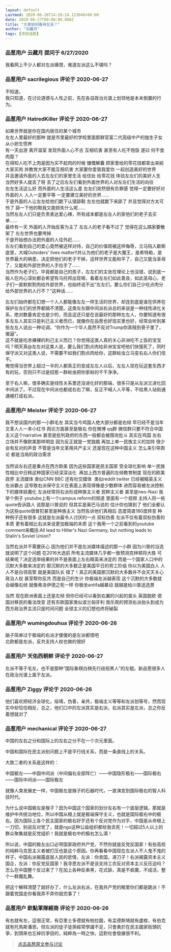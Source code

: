 ```yaml
---
layout: default
Lastmod: 2020-06-26T14:28:24.123048+00:00
date: 2020-06-27T00:00:00.000Z
title: "大家如何看待左派？"
author: "云藏月"
tags: [添加话题]
---
```



### 品葱用户 **云藏月** 提问于 6/27/2020
    
我看网上不少人都对左派痛恨，难道左派这么不堪吗？
    
                

### 品葱用户 **sacrilegious** 评论于 2020-06-27
        
不知道。  
我只知道，在讨论道德与人性之前，先在各自政治光谱上划领地是本末倒置的行为。
        
                

### 品葱用户 **HatredKiller** 评论于 2020-06-27
        
如果世界就是你在国内居住的某个城市  
左左人里最好的那种 就是市里最好的学校里面那群官富二代高级中产的独生子女 从小娇生惯养  
有一天出游 离开温室 发现外面人心不古 互相坑害 甚至有人吃不饱饭 遂曰 何不食肉糜？   
在得知人吃不上肉是因为买不起肉的时候 慷慨解囊 把家里给的零花钱都拿出来給大家买肉 并教育大家不能互相坑害 大家要你爱我我爱你 一起创造美好的世界  
并且邀请外面的人去左左们的家里生活 给住处 给零花钱 体验左左们的美好人生  
当然好多人就去了呀 去了之后左左们看到外面世界的人对左左们生活的向往   
左左生活这么好 而外面的人生活这么差 左左们突然很有负罪感 觉得一定要好好对外面的人 人人一定要平等 一定要建立美好的世界……  
于是外面的人让左左给他们跪下认错舔鞋 左左也就跪下来舔了 并且觉得对方太可怜了 舔一下他的鞋我又能损失什么呢……  
当然左左人们只是负责表达爱心辣，所有成本都是左左人的家他们的老子去买单……  
最终有一天 外面的人开始反客为主了 左左人的老子看不过了 觉得在这么搞家要散架了 左左世界也要垮掉  
于是开始想办法把外面的人往外赶……  
左左们看到自己的爱心竟然被这样对待，自己的价值观被这样侮辱，立马陷入歇斯底里，大喊Outsiders' lives matter!!并认为他们的老子是大魔王，是希特勒，是世界最大的祸患，决定把他们的老子干掉，这样世界又能和平了，自己又能当圣母了，又能和外部世界的人手拉手了……  
当然作为老子们，毕竟都是自己的孩子，左左们的主张在理论上也没错，说到底一般人在内心深处都会希望有乌托邦出现嘛，看着左左们如此善良，如此圣母心，老子们一直默默割肉给外部世界，也始终说不出“左左们，要么你们自己少吃点肉分给外部世界的人行不？”这种话……  
  
左左们始终都在幻想一个人人都能像左左一样生活的世界，却连到底是谁在供养在保护左左们的世界都搞不清楚。这类左左跟中间派右派总的来说是一种线性进化关系，绝对数量肯定也是少的，而且这还只是在说最好的那种左左人，你要知道有很多左左人其实只是利己主义者而已，就像你在品葱也好现实里也好，经常会听到某些左左人说出一种论调，“你作为一个华人竟然不反对Trump你真贱到骨子里了，傻逼”。  
这不就是吃赤裸裸的利己主义而已？你觉得这类人真的关心非洲吃不上饭的宝宝吗？明天真@左左对这类人说，要么我们割点肉给非洲宝宝吧他们快饿死了，同时保守派又对这类人说，不需要不如我们割点肉给你，这群蛀虫立马变右右人你们信不。  
俺觉得当世界上超过一半的人都真正的变成左左人以后，左左人现在玩这套东西才有的玩，否则只不过是招惹一群蛀虫把你家蛀的干干净净。  
  
至于右人嘛，很多确实是线性关系里还没进化好的那端，很多只是从左派又进化回中间派了。不过现在中间派也都成右右了嘛，反正不喊人人平等，不给黑人站街通通被打成右派。
        
                

### 品葱用户 **Meister** 评论于 2020-06-27
        
我不想谈国内的那一小群毛左 其实当今鸡国人绝大部分都是右倾 早已经不是当年文革人人一本小红书 舆论方面甚至是极右 你在微博 qq群 微信群只要不符合中国主义这个narrative 甚至是批判政府的东西一般都会被围攻批斗 其实在鸡国 左右立场并不像欧美那样明显 因为反正就是一党独裁 再加上单一民族主义的加持 很少会有反对的声音 不管是当年文革用共产主义 还是现在这种中国主义 怎么来引导舆论 都是当局的政治需求  
   
当然谈左右还是重点在西方欧美 因为这些国家是民主国家 受全球化影响 单一民族性相比中日韩这种国家已经深深淡化  再加上西方普遍的左倾教育制度 现在的欧美政界 主流媒体 类似CNN BBC 还有社交媒体  类似reddit twiiter 已经被精英主义左派霸占 这导致右派保守主义在表面上表现得像是少数群体 进而容易被左派控制下的媒体妖魔化 左派经常将右派形成种族主义者 民粹主义者 甚至是neo-Nazi 我举个例子 youtube上有一个campus reform的频道 里面有一个视频 主持人将一些quote告诉路人 说那是川普说的 但其实是奥巴马说的 估计你也猜到了 他们全都认为这些quote很冒犯甚至是种族主义 当然告诉他们真相后 态度简直180度转变 种种例子还有很多 这就是左派最令人讨厌的一点 双标伪善 左派不仅有着双标伪善的本质 更有着相比右派来说更加极端的本质 这个我用一个之前看到的youtube comment来概括:All lead to Hitler's Nazi Germany, but nothing leads to Stalin's Soviet Union?  
  
当然右派并不需要灰心 因为他们并不是左派媒体描述的那一小群 因为川普的当选就说明了这个问题 在2016大选前 所有主流媒体几乎都一致预测克林顿将大胜 可结果呢？决定选举结果的并不是表面上左右精英来决定的 而是一个国家人口中的沉默大多数来决定的 那沉默的大多数正是美国平日的劳工阶级 你以为美国白人 人人不是白领高管 就是美国队长 错了！真正的美国那沉默的大多数并不会天天关心政治人权 甚至帮你反共 而是自己的生计 你极端左派越表现 这个沉默的大多数就会越像右倾 就像弗洛伊德之死一样 你极坐antifa越暴动 就越是给川普送选票   
  
当然 现在欧洲表面上还是左倾 但你已经可以看到右翼的兴起的苗头 英国脱欧 德国对移民的看法改变 还有东欧国家类似波兰匈牙利 我乐观的预测右派抬头到成为西方政治界主流只是时间问题 全球主义的幻想也终将破裂
        
                

### 品葱用户 **wumingdouhua** 评论于 2020-06-26
        
脑子简单过于极端的右派才傻傻的是左派都恨吧  
北欧都是左派，反共支持人权也做的很好
        
                

### 品葱用户 **天佑西朝鲜** 评论于 2020-06-27
        
左派不等于毛左，也不是那种“国际象棋白棋先行歧视黑人”的左棍。新品葱很多人在政治光谱上属于左派。
        
                

### 品葱用户 **Ziggy** 评论于 2020-06-26
        
他们喜欢把经济全球化，绥靖，伪善，亲共，极端主义等等和左派划等号，然而现实中却恰恰相反，总之，他们口中的左派其实是右派，右派其实是左派，总之你反着想就对了
        
                

### 品葱用户 **mechanical** 评论于 2020-06-27
        
中国的左右之分和国际上的左右之分不在一个次元里面。  
  
中国和国际在民主派别问题上不是平行线关系，而是一条直线上的关系。  
  
大致二者的关系是这样的：  
  
中国极左——中国中间派（中间偏右全部阵亡）——中国隐形极右——国际极右——国际中间派——国际极左  
  
就像人类发展史一样，中国极左是猴子的石器时代，一直演变到国际极右的智人科技时代。  
  
为什么说中国极左是猴子？因为中国这个国家的划分左右有一个底层逻辑，那就是维护中共统治地位，所以中国从根上就是极端保守主义，也就是国际极右中的极右。因为国际上各个民主国家的极右好歹还有个反对党作为对手，中国是从命根上一刀切，别说反对党了，就是ngo这种公益组织都给我去死！一切超过5人以上的群众聚集就是反党组织！我就是极右中的极右怎么滴！  
  
所以说，中国的极左出口必带国家政府共产党，不然你就是反党反国家！有些高校的纯粹马克思主义者被打压也是这个原因。你再看看中国现在左派人不人鬼不鬼的样子，中国右派揭露底层人民的悲情，左派：你卖国，递刀子！右派揭露资本主义国企，左派：你反党反国家！我寻思左派不是该支持工农反对资本主义反压迫吗？怎么在中国整个反过来了？在加上各种反串黑，花式舔，真是不疯魔，不成活，整个一群魔乱舞。  
  
把这个解释清楚了就好办了，什么左派右派，在我共产党的眼里你们都是跪派！不跟着党国走你看我弄不弄你就完事了！
        
                

### 品葱用户 **欽點軍隊經商** 评论于 2020-06-26
        
有右就有左，這很正常，有亞里士多德就有柏拉圖，有孟德斯鳩就有盧梭，有伯克就有托馬斯潘恩。但左派的徒子徒孫經常學識不足，只會勇於在民主國家街頭抗爭，到頭來也忘掉抗爭目的，純粹為一時之快，這對社會發展很不利。
        
                





> [点击品葱原文参与讨论](https://pincong.rocks/question/27731)

